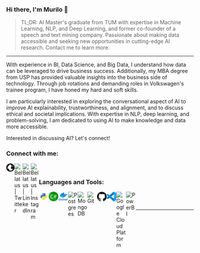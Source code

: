 ### Hi there, I'm Murilo 👋

> TL;DR: AI Master's graduate from TUM with expertise in Machine Learning, NLP, and Deep Learning, and former co-founder of a speech and text mining company. Passionate about making data accessible and seeking new opportunities in cutting-edge AI research. Contact me to learn more. 

----------------------------------------------------------

With experience in BI, Data Science, and Big Data, I understand how data can be leveraged to drive business success. Additionally, my MBA degree from USP has provided valuable insights into the business side of technology. Through job rotations and demanding roles in Volkswagen's trainee program, I have honed my hard and soft skills.

I am particularly interested in exploring the conversational aspect of AI to improve AI explainability, trustworthiness, and alignment, and to discuss ethical and societal implications. With expertise in NLP, deep learning, and problem-solving, I am dedicated to using AI to make knowledge and data more accessible.

Interested in discussing AI? Let's connect!


### Connect with me:

[<img align="left" alt="Bellatus | github.io" width="22px" src="https://raw.githubusercontent.com/iconic/open-iconic/master/svg/globe.svg" />][website]
[<img align="left" alt="Bellatus | Twitter" width="22px" src="https://cdn.jsdelivr.net/npm/simple-icons@v3/icons/twitter.svg" />][twitter]
[<img align="left" alt="Bellatus | LinkedIn" width="22px" src="https://cdn.jsdelivr.net/npm/simple-icons@v3/icons/linkedin.svg" />][linkedin]
[<img align="left" alt="Bellatus | Instagram" width="22px" src="https://cdn.jsdelivr.net/npm/simple-icons@v3/icons/instagram.svg" />][instagram]

<br />

### Languages and Tools:

<img align="left" alt="Python" width="26px" src="https://raw.githubusercontent.com/github/explore/80688e429a7d4ef2fca1e82350fe8e3517d3494d/topics/python/python.png" />
<img align="left" alt="C#" width="26px" src="https://raw.githubusercontent.com/github/explore/80688e429a7d4ef2fca1e82350fe8e3517d3494d/topics/csharp/csharp.png" />
<img align="left" alt="Docker" width="26px" src="https://raw.githubusercontent.com/github/explore/80688e429a7d4ef2fca1e82350fe8e3517d3494d/topics/docker/docker.png" />
<img align="left" alt="Postgrees" width="26px" src="https://img.icons8.com/color/48/000000/postgreesql.png" />
<img align="left" alt="MongoDB" width="26px" src="https://img.icons8.com/color/48/000000/mongodb.png" />
<img align="left" alt="Git" width="26px" src="https://img.icons8.com/color/48/000000/git.png" />
<img align="left" alt="GitHub" width="26px" src="https://raw.githubusercontent.com/github/explore/78df643247d429f6cc873026c0622819ad797942/topics/github/github.png" />
<img align="left" alt="Visual Studio Code" width="26px" src="https://raw.githubusercontent.com/github/explore/80688e429a7d4ef2fca1e82350fe8e3517d3494d/topics/visual-studio-code/visual-studio-code.png" />
<img align="left" alt="Google Cloud Platform" width="26px" src="https://img.icons8.com/color/48/000000/google-cloud-platform.png" />
<img align="left" alt="PowerBI" width="26px" src="https://img.icons8.com/color/48/000000/power-bi.png"/>

<br />
<br />

---

[website]: https://murilobellatini.github.io/
[twitter]: https://twitter.com/beliu89
[instagram]: https://www.instagram.com/bellarus89/
[linkedin]: https://www.linkedin.com/in/murilo-bellatini/
